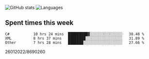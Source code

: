 ![GitHub stats](https://github-readme-stats.vercel.app/api?username=emipa606&theme=github_dark&show_icons=true) 
![Languages](https://github-readme-stats.vercel.app/api/top-langs/?username=emipa606&theme=github_dark&layout=compact)

## Spent times this week
<!--START_SECTION:waka-->

```text
C#           10 hrs 24 mins  █████████▓░░░░░░░░░░░░░░░   38.48 %
XML          8 hrs 37 mins   ████████░░░░░░░░░░░░░░░░░   31.89 %
Other        7 hrs 28 mins   ███████░░░░░░░░░░░░░░░░░░   27.66 %
```

<!--END_SECTION:waka-->


26012022/8690260
